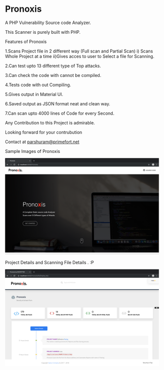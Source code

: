 # Pronoxis
A PHP Vulnerability Source code Analyzer.

   This Scanner is purely built with PHP.

   Features of Pronoxis
 
  
  1.Scans Project file in 2 different way (Full scan and Partial Scan)
    i) Scans Whole Project at a time
    ii)Gives acces to user to Select a file for Scanning.

  2.Can test upto 13 different type of Top attacks.

  3.Can check the code with cannot be compiled.

  4.Tests code with out Compiling.

  5.Gives output in Material UI.

  6.Saved output as JSON format neat and clean way.

  7.Can scan upto 4000 lines of Code for every Second.

  
  
  Any Contribution to this Project is admirable.

   Looking forward for your contrubution 

   Contact at parshuram@primefort.net
   
   
Sample Images of Pronoxis

<img src="assets/img/main.png" >

Project Details and Scanning File Details . :P

<img src="assets/img/sub.png" >

